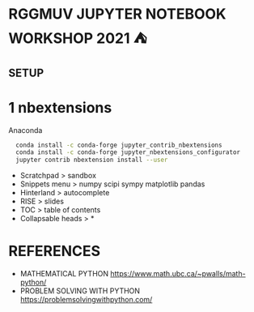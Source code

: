 # RGGMUV JUPYTER NOTEBOOK WORKSHOP 2021 :tent:
## SETUP

# 1 nbextensions
Anaconda

```bash
  conda install -c conda-forge jupyter_contrib_nbextensions 
  conda install -c conda-forge jupyter_nbextensions_configurator
  jupyter contrib nbextension install --user
```
- Scratchpad > sandbox
- Snippets menu > numpy scipi sympy matplotlib pandas
- Hinterland > autocomplete
- RISE > slides
- TOC > table of contents
- Collapsable heads > *

# REFERENCES
- MATHEMATICAL PYTHON
https://www.math.ubc.ca/~pwalls/math-python/
- PROBLEM SOLVING WITH PYTHON
https://problemsolvingwithpython.com/
